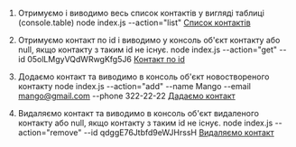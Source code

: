 1. Отримуємо і виводимо весь список контактів у вигляді таблиці (console.table)
   node index.js --action="list"
   [Cписок контактів](https://github.com/MarynaOzkara/goit-node-hw-01/images/hw-node-01-01.png)

2. Отримуємо контакт по id і виводимо у консоль об'єкт контакту або null, якщо контакту з таким id не існує.
   node index.js --action="get" --id 05olLMgyVQdWRwgKfg5J6
   [Контакт по id](/images/hw-node-01-02.png)

3. Додаємо контакт та виводимо в консоль об'єкт новоствореного контакту
   node index.js --action="add" --name Mango --email mango@gmail.com --phone 322-22-22
   [Дадаємо контакт](/images/hw-node-01-03.png)

4. Видаляємо контакт та виводимо в консоль об'єкт видаленого контакту або null, якщо контакту з таким id не існує.
   node index.js --action="remove" --id qdggE76Jtbfd9eWJHrssH
   [Видаляємо контакт](/images/hw-node-01-05.png)
